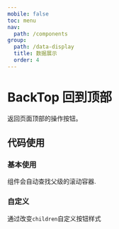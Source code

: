 ```yaml
---
mobile: false
toc: menu
nav:
  path: /components
group:
  path: /data-display
  title: 数据展示
  order: 4
---
```


# BackTop 回到顶部

返回页面顶部的操作按钮。

## 代码使用

### 基本使用

组件会自动查找父级的滚动容器.

<code src="./demo/basic.tsx" iframe="true"></code>

### 自定义

通过改变`children`自定义按钮样式

<code src="./demo/customize.tsx"></code>

<API src="./BackTop.tsx" props="className|duration|style|visibilityHeight|onClick"></API>

